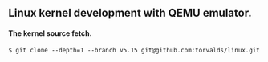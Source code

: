 ## Linux kernel development with QEMU emulator.

#### The kernel source fetch.

	$ git clone --depth=1 --branch v5.15 git@github.com:torvalds/linux.git


